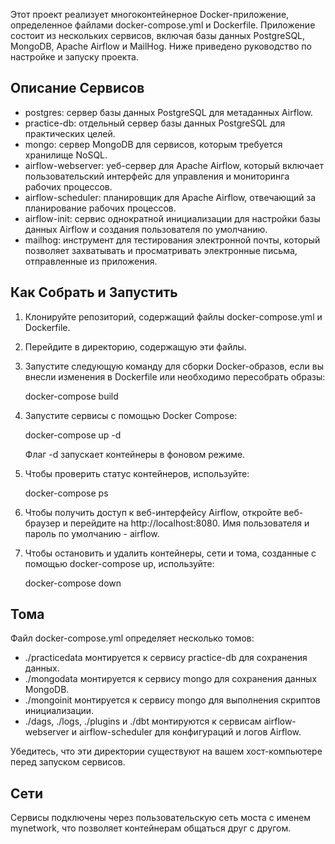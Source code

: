Этот проект реализует многоконтейнерное Docker-приложение, определенное файлами docker-compose.yml и Dockerfile. Приложение состоит из нескольких сервисов, включая базы данных PostgreSQL, MongoDB, Apache Airflow и MailHog. Ниже приведено руководство по настройке и запуску проекта.

## Описание Сервисов

- postgres: сервер базы данных PostgreSQL для метаданных Airflow.
- practice-db: отдельный сервер базы данных PostgreSQL для практических целей.
- mongo: сервер MongoDB для сервисов, которым требуется хранилище NoSQL.
- airflow-webserver: уеб-сервер для Apache Airflow, который включает пользовательский интерфейс для управления и мониторинга рабочих процессов.
- airflow-scheduler: планировщик для Apache Airflow, отвечающий за планирование рабочих процессов.
- airflow-init: сервис однократной инициализации для настройки базы данных Airflow и создания пользователя по умолчанию.
- mailhog: инструмент для тестирования электронной почты, который позволяет захватывать и просматривать электронные письма, отправленные из приложения.

## Как Собрать и Запустить

1. Клонируйте репозиторий, содержащий файлы docker-compose.yml и Dockerfile.

2. Перейдите в директорию, содержащую эти файлы.

3. Запустите следующую команду для сборки Docker-образов, если вы внесли изменения в Dockerfile или необходимо пересобрать образы:

      docker-compose build
   

4. Запустите сервисы с помощью Docker Compose:

      docker-compose up -d
   

   Флаг -d запускает контейнеры в фоновом режиме.

5. Чтобы проверить статус контейнеров, используйте:

      docker-compose ps
   

6. Чтобы получить доступ к веб-интерфейсу Airflow, откройте веб-браузер и перейдите на http://localhost:8080. Имя пользователя и пароль по умолчанию - airflow.

7. Чтобы остановить и удалить контейнеры, сети и тома, созданные с помощью docker-compose up, используйте:

      docker-compose down
   

## Тома

Файл docker-compose.yml определяет несколько томов:

- ./practicedata монтируется к сервису practice-db для сохранения данных.
- ./mongodata монтируется к сервису mongo для сохранения данных MongoDB.
- ./mongoinit монтируется к сервису mongo для выполнения скриптов инициализации.
- ./dags, ./logs, ./plugins и ./dbt монтируются к сервисам airflow-webserver и airflow-scheduler для конфигураций и логов Airflow.

Убедитесь, что эти директории существуют на вашем хост-компьютере перед запуском сервисов.

## Сети

Сервисы подключены через пользовательскую сеть моста с именем mynetwork, что позволяет контейнерам общаться друг с другом.
